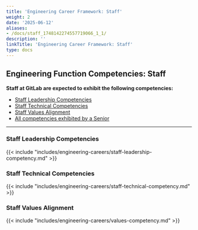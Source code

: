 ```yaml
---
title: 'Engineering Career Framework: Staff'
weight: 2
date: '2025-06-12'
aliases:
- /docs/staff_1748142274557719066_1_1/
description: ''
linkTitle: 'Engineering Career Framework: Staff'
type: docs
---
```


## Engineering Function Competencies: Staff

**Staff at GitLab are expected to exhibit the following competencies:**

- [Staff Leadership Competencies](#staff-leadership-competencies)
- [Staff Technical Competencies](#staff-technical-competencies)
- [Staff Values Alignment](#staff-values-alignment)
- [All competencies exhibited by a Senior](/handbook/engineering/careers/matrix/senior/)

---

### Staff Leadership Competencies

{{< include "includes/engineering-careers/staff-leadership-competency.md" >}}

### Staff Technical Competencies

{{< include "includes/engineering-careers/staff-technical-competency.md" >}}

### Staff Values Alignment

{{< include "includes/engineering-careers/values-competency.md" >}}
